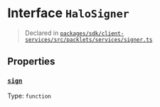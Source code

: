 # Interface `HaloSigner`
> Declared in [`packages/sdk/client-services/src/packlets/services/signer.ts`]()


## Properties
### [`sign`](https://github.com/dxos/protocols/blob/main/packages/sdk/client-services/src/packlets/services/signer.ts#L10)
Type: `function`